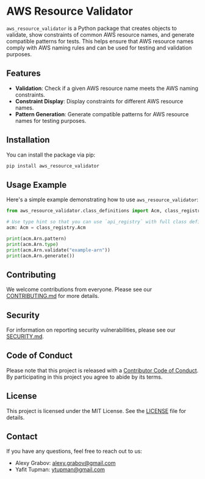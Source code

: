 
# AWS Resource Validator

`aws_resource_validator` is a Python package that creates objects to validate, show constraints of common AWS resource names, and generate compatible patterns for tests. This helps ensure that AWS resource names comply with AWS naming rules and can be used for testing and validation purposes.

## Features

- **Validation**: Check if a given AWS resource name meets the AWS naming constraints.
- **Constraint Display**: Display constraints for different AWS resource names.
- **Pattern Generation**: Generate compatible patterns for AWS resource names for testing purposes.

## Installation

You can install the package via pip:

```sh
pip install aws_resource_validator
```

## Usage Example

Here's a simple example demonstrating how to use `aws_resource_validator`:

```python
from aws_resource_validator.class_definitions import Acm, class_registry

# Use type hint so that you can use `api_registry` with full class definitions
acm: Acm = class_registry.Acm

print(acm.Arn.pattern)
print(acm.Arn.type)
print(acm.Arn.validate("example-arn"))
print(acm.Arn.generate())
```

## Contributing

We welcome contributions from everyone. Please see our [CONTRIBUTING.md](CONTRIBUTING.md) for more details.

## Security

For information on reporting security vulnerabilities, please see our [SECURITY.md](SECURITY.md).

## Code of Conduct

Please note that this project is released with a [Contributor Code of Conduct](CODE_OF_CONDUCT.md). By participating in this project you agree to abide by its terms.

## License

This project is licensed under the MIT License. See the [LICENSE](LICENSE) file for details.

## Contact

If you have any questions, feel free to reach out to us:

- Alexy Grabov: [alexy.grabov@gmail.com](mailto:alexy.grabov@gmail.com)
- Yafit Tupman: [ytupman@gmail.com](mailto:ytupman@gmail.com)
